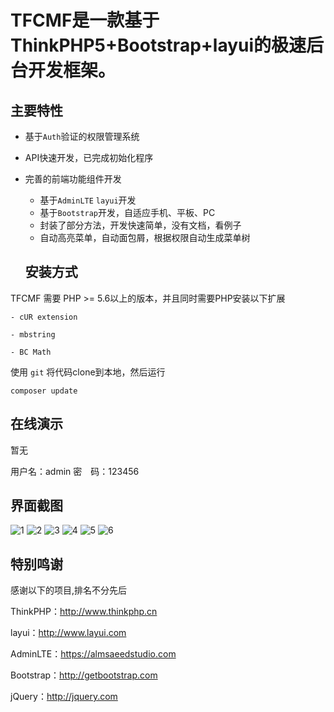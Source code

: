 TFCMF是一款基于ThinkPHP5+Bootstrap+layui的极速后台开发框架。
===============

## **主要特性**

* 基于`Auth`验证的权限管理系统
* API快速开发，已完成初始化程序
* 完善的前端功能组件开发
    * 基于`AdminLTE` `layui`开发
    * 基于`Bootstrap`开发，自适应手机、平板、PC 
    * 封装了部分方法，开发快速简单，没有文档，看例子
    * 自动高亮菜单，自动面包屑，根据权限自动生成菜单树
  
  
  
  ## **安装方式**  
  
TFCMF 需要 PHP &gt;= 5.6以上的版本，并且同时需要PHP安装以下扩展

```
- cUR extension

- mbstring

- BC Math
```
使用 ` git ` 将代码clone到本地，然后运行

```
composer update
```


## **在线演示**
暂无

用户名：admin
密　码：123456

## **界面截图**
![1](https://github.com/itxpp/TFcmf/blob/master/public/uoload/image/20170519/QQ20170523-142040@2x.png "1")
![2](https://github.com/itxpp/TFcmf/blob/master/public/uoload/image/20170519/QQ20170523-142120@2x.png "2")
![3](https://github.com/itxpp/TFcmf/blob/master/public/uoload/image/20170519/QQ20170523-142138@2x.png "3")
![4](https://github.com/itxpp/TFcmf/blob/master/public/uoload/image/20170519/QQ20170523-142205@2x.png "4")
![5](https://github.com/itxpp/TFcmf/blob/master/public/uoload/image/20170519/QQ20170523-142218@2x.png "5")
![6](https://github.com/itxpp/TFcmf/blob/master/public/uoload/image/20170519/QQ20170523-142907@2x.png "6")


## **特别鸣谢**

感谢以下的项目,排名不分先后

ThinkPHP：http://www.thinkphp.cn

layui：http://www.layui.com

AdminLTE：https://almsaeedstudio.com

Bootstrap：http://getbootstrap.com

jQuery：http://jquery.com
